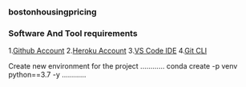 ### bostonhousingpricing

### Software And Tool requirements

1.[Github Account](https://github.com)
2.[Heroku Account](https://www.heroku.com)
3.[VS Code IDE](https://code.visualstudio.com)
4.[Git CLI](https://git-scm.com/book/en/v2/getting-Started-The-Command-Line)

Create new environment for the project
............
conda create -p venv python==3.7 -y
............


